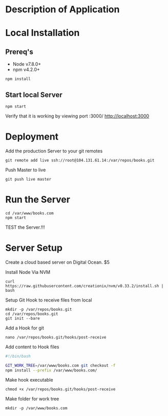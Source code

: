 # Description of Application


# Local Installation


## Prereq's
* Node v7.8.0+
* npm  v4.2.0+

```
npm install
```

## Start local Server
```
npm start
```

Verify that it is working by viewing port :3000/
[http://localhost:3000](http://localhost:3000)
# Deployment

Add the production Server to your git remotes

```
git remote add live ssh://root@104.131.61.14:/var/repos/books.git
```

Push Master to live

```
git push live master
```

# Run the Server
```
cd /var/www/books.com
npm start
```

TEST the Server.!!!

# Server Setup

Create a cloud based server on Digital Ocean. $5

Install Node Via NVM

```shell
curl https://raw.githubusercontent.com/creationix/nvm/v0.33.2/install.sh | bash
```

Setup Git Hook to receive files from local

```shell
mkdir -p /var/repos/books.git
cd /var/repos/books.git
git init --bare
```

Add a Hook for git
```shell
nano /var/repos/books.git/hooks/post-receive
```

Add content to Hook files
```bash
#!/bin/bash

GIT_WORK_TREE=/var/www/books.com git checkout -f
npm install --prefix /var/www/books.com/
```

Make hook executable
```
chmod +x /var/repos/books.git/hooks/post-receive
```

Make folder for work tree
```
mkdir -p /var/www/books.com
```

##

